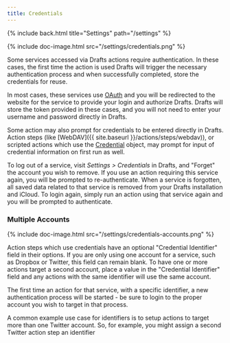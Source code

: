 ```yaml
---
title: Credentials
---
```


{% include back.html title="Settings" path="/settings" %}

{% include doc-image.html src="/settings/credentials.png" %}

Some services accessed via Drafts actions require authentication. In these cases, the first time the action is used Drafts will trigger the necessary authentication process and when successfully completed, store the credentials for reuse.

In most cases, these services use [OAuth](https://en.wikipedia.org/wiki/OAuth) and you will be redirected to the website for the service to provide your login and authorize Drafts. Drafts will store the token provided in these cases, and you will not need to enter your username and password directly in Drafts.

Some action may also prompt for credentials to be entered directly in Drafts. Action steps (like [WebDAV]({{ site.baseurl }}/actions/steps/webdav)), or scripted actions which use the [Credential](http://reference.getdrafts.com/objects/Credential) object, may prompt for input of credential information on first run as well.

To log out of a service, visit *Settings > Credentials* in Drafts, and "Forget" the account you wish to remove.  If you use an action requiring this service again, you will be prompted to re-authenticate.  When a service is forgotten, all saved data related to that service is removed from your Drafts installation and iCloud. To login again, simply run an action using that service again and you will be prompted to authenticate.

### Multiple Accounts

{% include doc-image.html src="/settings/credentials-accounts.png" %}

Action steps which use credentials have an optional "Credential Identifier" field in their options. If you are only using one account for a service, such as Dropbox or Twitter, this field can remain blank.  To have one or more actions target a second account, place a value in the "Credential Identifier" field and any actions with the same identifier will use the same account.

The first time an action for that service, with a specific identifier, a new authentication process will be started - be sure to login to the proper account you wish to target in that process.

A common example use case for identifiers is to setup actions to target more than one Twitter account. So, for example, you might assign a second Twitter action step an identifier
